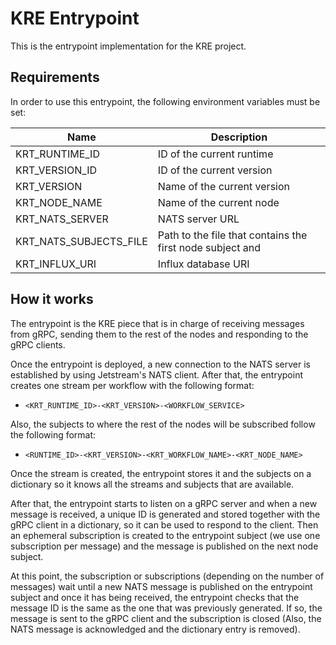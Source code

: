 # KRE Entrypoint

This is the entrypoint implementation for the KRE project.

## Requirements

In order to use this entrypoint, the following environment variables must be set:

| Name                   | Description                                               | 
|------------------------|-----------------------------------------------------------|
| KRT_RUNTIME_ID         | ID of the current runtime                                 | 
| KRT_VERSION_ID         | ID of the current version                                 | 
| KRT_VERSION            | Name of the current version                               | 
| KRT_NODE_NAME          | Name of the current node                                  |
| KRT_NATS_SERVER        | NATS server URL                                           |
| KRT_NATS_SUBJECTS_FILE | Path to the file that contains the first node subject and |
| KRT_INFLUX_URI         | Influx database URI                                       |

## How it works

The entrypoint is the KRE piece that is in charge of receiving messages from gRPC, sending them to the rest of the nodes and responding to the gRPC clients.

Once the entrypoint is deployed, a new connection to the NATS server is established by using Jetstream's NATS client. After that, the entrypoint creates one stream per workflow with the following format:

- `<KRT_RUNTIME_ID>-<KRT_VERSION>-<WORKFLOW_SERVICE>`

Also, the subjects to where the rest of the nodes will be subscribed follow the following format:

- `<RUNTIME_ID>-<KRT_VERSION>-<KRT_WORKFLOW_NAME>-<KRT_NODE_NAME>`

Once the stream is created, the entrypoint stores it and the subjects on a dictionary so it knows all the streams and subjects that are available.

After that, the entrypoint starts to listen on a gRPC server and when a new message is received, a unique ID is generated and stored together with the gRPC client in a dictionary, so it can be used to respond to the client. 
Then an ephemeral subscription is created to the entrypoint subject (we use one subscription per message) and the message is published on the next node subject.

At this point, the subscription or subscriptions (depending on the number of messages) wait until a new NATS message is published on the 
entrypoint subject and once it has being received, the entrypoint checks that the message ID is the same as the one that was previously generated. 
If so, the message is sent to the gRPC client and the subscription is closed (Also, the NATS message is acknowledged and the dictionary entry is removed).
